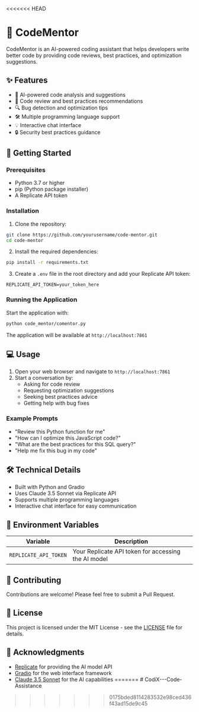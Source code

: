 <<<<<<< HEAD
# 🎯 CodeMentor

CodeMentor is an AI-powered coding assistant that helps developers write better code by providing code reviews, best practices, and optimization suggestions.

## ✨ Features

- 🤖 AI-powered code analysis and suggestions
- 📝 Code review and best practices recommendations
- 🔍 Bug detection and optimization tips
- 🛠️ Multiple programming language support
- 💡 Interactive chat interface
- 🔒 Security best practices guidance

## 🚀 Getting Started

### Prerequisites

- Python 3.7 or higher
- pip (Python package installer)
- A Replicate API token

### Installation

1. Clone the repository:
```bash
git clone https://github.com/yourusername/code-mentor.git
cd code-mentor
```

2. Install the required dependencies:
```bash
pip install -r requirements.txt
```

3. Create a `.env` file in the root directory and add your Replicate API token:
```
REPLICATE_API_TOKEN=your_token_here
```

### Running the Application

Start the application with:
```bash
python code_mentor/comentor.py
```

The application will be available at `http://localhost:7861`

## 💻 Usage

1. Open your web browser and navigate to `http://localhost:7861`
2. Start a conversation by:
   - Asking for code review
   - Requesting optimization suggestions
   - Seeking best practices advice
   - Getting help with bug fixes

### Example Prompts

- "Review this Python function for me"
- "How can I optimize this JavaScript code?"
- "What are the best practices for this SQL query?"
- "Help me fix this bug in my code"

## 🛠️ Technical Details

- Built with Python and Gradio
- Uses Claude 3.5 Sonnet via Replicate API
- Supports multiple programming languages
- Interactive chat interface for easy communication

## 📝 Environment Variables

| Variable | Description |
|----------|-------------|
| `REPLICATE_API_TOKEN` | Your Replicate API token for accessing the AI model |

## 🤝 Contributing

Contributions are welcome! Please feel free to submit a Pull Request.

## 📄 License

This project is licensed under the MIT License - see the [LICENSE](LICENSE) file for details.

## 🙏 Acknowledgments

- [Replicate](https://replicate.com) for providing the AI model API
- [Gradio](https://gradio.app) for the web interface framework
- [Claude 3.5 Sonnet](https://www.anthropic.com/claude) for the AI capabilities 
=======
﻿# CodiX---Code-Assistance
>>>>>>> 0175bded8114283532e98ced436f43ad15de9c45
